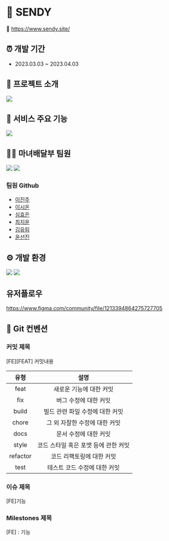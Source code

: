 # 💌 SENDY
🔗 https://www.sendy.site/

## ⏰ 개발 기간
 - 2023.03.03 ~ 2023.04.03 


## 📝 프로젝트 소개 
<img src="https://user-images.githubusercontent.com/115965399/229285585-987c372f-95d4-4f37-9411-587650c44ce9.png"/>

## 📌 서비스 주요 기능

<img src="https://user-images.githubusercontent.com/115965399/229286768-bf2ecae8-7a2d-47a2-9a0c-4725a07799ee.png" />

## 👩‍💻 마녀배달부 팀원
<img src="https://user-images.githubusercontent.com/115965399/229286662-b12162a8-58fe-4691-9658-bc00cbb43ba1.png" />
<img src="https://user-images.githubusercontent.com/115965399/229286663-f095bfae-7a52-42e1-878b-39e4236f2b53.png" />


### 팀원 Github
- [이진주](https://github.com/2realzoo)
- [이시온](https://github.com/sienna0715)
- [심효은](https://github.com/haizellatte)
- [최지윤](https://github.com/jiyoonchol)
- [김유림](https://github.com/U-Lim)
- [윤선진](https://github.com/yoonseonjin)

## ⚙ 개발 환경
<img src="https://user-images.githubusercontent.com/115965399/229286829-2ce68890-611f-420f-854f-939c20fcd198.png" />
<img src="https://user-images.githubusercontent.com/115965399/229286831-085f3a3b-7f27-4f92-aa53-02702312fa5b.png">

## 유저플로우

https://www.figma.com/community/file/1213394864275727705

## 🧩 Git 컨벤션

### 커밋 제목
[FE][FEAT] 커밋내용 

|   유형    |                 설명                 |
| :------: | :----------------------------------: |
|   feat   |       새로운 기능에 대한 커밋        |
|   fix    |        버그 수정에 대한 커밋         |
|  build   |   빌드 관련 파일 수정에 대한 커밋    |
|  chore   |    그 외 자잘한 수정에 대한 커밋     |
|   docs   |        문서 수정에 대한 커밋         |
|  style   | 코드 스타일 혹은 포맷 등에 관한 커밋 |
| refactor |      코드 리팩토링에 대한 커밋       |
|   test   |     테스트 코드 수정에 대한 커밋     |


### 이슈 제목
[FE]기능

### Milestones 제목
[FE] : 기능
